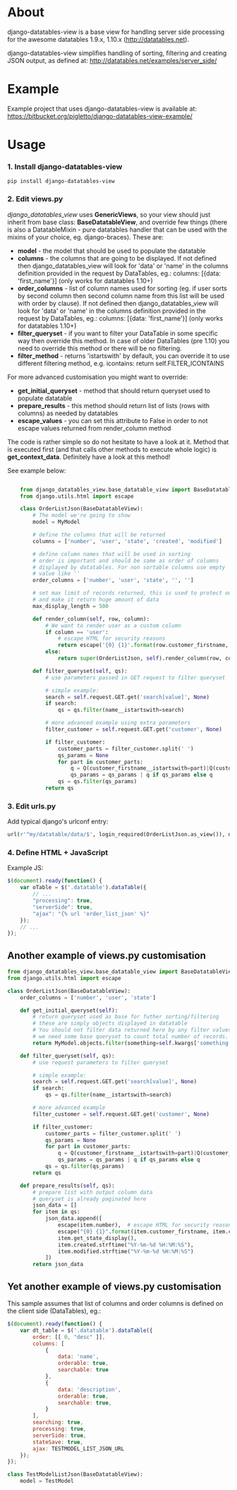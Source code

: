 About
=====

django-datatables-view is a base view for handling server side processing for the awesome datatables 1.9.x, 1.10.x (http://datatables.net).

django-datatables-view simplifies handling of sorting, filtering and creating JSON output, as defined at: http://datatables.net/examples/server_side/

Example
=======

Example project that uses django-datatables-view is available at: https://bitbucket.org/pigletto/django-datatables-view-example/

Usage
=====

### 1. Install django-datatables-view ###
  
    pip install django-datatables-view

### 2. Edit views.py ###

_django_datatables_view_ uses **GenericViews**, so your view should just inherit from base class: **BaseDatatableView**, and override few things
(there is also a DatatableMixin - pure datatables handler that can be used with the mixins of your choice, eg. django-braces). These are:

  * **model** - the model that should be used to populate the datatable
  * **columns** - the columns that are going to be displayed. If not defined then django_datatables_view will look for 'data' or 'name' in the columns definition provided in the request by DataTables, eg.: columns: [{data: 'first_name'}] (only works for datatables 1.10+)
  * **order_columns** - list of column names used for sorting (eg. if user sorts by second column then second column name from this list will be used with order by clause). If not defined then django_datatables_view will look for 'data' or 'name' in the columns definition provided in the request by DataTables, eg.: columns: [{data: 'first_name'}] (only works for datatables 1.10+)
  * **filter_queryset** - if you want to filter your DataTable in some specific way then override this method. In case of older DataTables (pre 1.10) you need to override this method or there will be no filtering.
  * **filter_method** - returns 'istartswith' by default, you can override it to use different filtering method, e.g. icontains: return self.FILTER_ICONTAINS

  For more advanced customisation you might want to override:

  * **get_initial_queryset** - method that should return queryset used to populate datatable
  * **prepare_results** - this method should return list of lists (rows with columns) as needed by datatables
  * **escape_values** - you can set this attribute to False in order to not escape values returned from render_column method

The code is rather simple so do not hesitate to have a look at it. Method that is executed first (and that calls other methods to execute whole logic) is **get_context_data**. Definitely have a look at this method!

See example below:
  
```python

    from django_datatables_view.base_datatable_view import BaseDatatableView
    from django.utils.html import escape

    class OrderListJson(BaseDatatableView):
        # The model we're going to show
        model = MyModel

        # define the columns that will be returned
        columns = ['number', 'user', 'state', 'created', 'modified']

        # define column names that will be used in sorting
        # order is important and should be same as order of columns
        # displayed by datatables. For non sortable columns use empty
        # value like ''
        order_columns = ['number', 'user', 'state', '', '']

        # set max limit of records returned, this is used to protect our site if someone tries to attack our site
        # and make it return huge amount of data
        max_display_length = 500

        def render_column(self, row, column):
            # We want to render user as a custom column
            if column == 'user':
                # escape HTML for security reasons
                return escape('{0} {1}'.format(row.customer_firstname, row.customer_lastname))
            else:
                return super(OrderListJson, self).render_column(row, column)

        def filter_queryset(self, qs):
            # use parameters passed in GET request to filter queryset

            # simple example:
            search = self.request.GET.get('search[value]', None)
            if search:
                qs = qs.filter(name__istartswith=search)

            # more advanced example using extra parameters
            filter_customer = self.request.GET.get('customer', None)

            if filter_customer:
                customer_parts = filter_customer.split(' ')
                qs_params = None
                for part in customer_parts:
                    q = Q(customer_firstname__istartswith=part)|Q(customer_lastname__istartswith=part)
                    qs_params = qs_params | q if qs_params else q
                qs = qs.filter(qs_params)
            return qs
```

### 3. Edit urls.py ###

Add typical django's urlconf entry:

```python
url(r'^my/datatable/data/$', login_required(OrderListJson.as_view()), name='order_list_json'),
```

### 4. Define HTML + JavaScript ###

Example JS:

```javascript
$(document).ready(function() {
    var oTable = $('.datatable').dataTable({
        // ...
        "processing": true,
        "serverSide": true,
        "ajax": "{% url 'order_list_json' %}"
    });
    // ...
});
```


## Another example of views.py customisation ##

```python
from django_datatables_view.base_datatable_view import BaseDatatableView
from django.utils.html import escape

class OrderListJson(BaseDatatableView):
    order_columns = ['number', 'user', 'state']

    def get_initial_queryset(self):
        # return queryset used as base for futher sorting/filtering
        # these are simply objects displayed in datatable
        # You should not filter data returned here by any filter values entered by user. This is because
        # we need some base queryset to count total number of records.
        return MyModel.objects.filter(something=self.kwargs['something'])

    def filter_queryset(self, qs):
        # use request parameters to filter queryset

        # simple example:
        search = self.request.GET.get('search[value]', None)
        if search:
            qs = qs.filter(name__istartswith=search)

        # more advanced example
        filter_customer = self.request.GET.get('customer', None)

        if filter_customer:
            customer_parts = filter_customer.split(' ')
            qs_params = None
            for part in customer_parts:
                q = Q(customer_firstname__istartswith=part)|Q(customer_lastname__istartswith=part)
                qs_params = qs_params | q if qs_params else q
            qs = qs.filter(qs_params)
        return qs

    def prepare_results(self, qs):
        # prepare list with output column data
        # queryset is already paginated here
        json_data = []
        for item in qs:
            json_data.append([
                escape(item.number),  # escape HTML for security reasons
                escape("{0} {1}".format(item.customer_firstname, item.customer_lastname)),  # escape HTML for security reasons
                item.get_state_display(),
                item.created.strftime("%Y-%m-%d %H:%M:%S"),
                item.modified.strftime("%Y-%m-%d %H:%M:%S")
            ])
        return json_data
```

## Yet another example of views.py customisation ##

This sample assumes that list of columns and order columns is defined on the client side (DataTables), eg.:

```javascript
$(document).ready(function() {
    var dt_table = $('.datatable').dataTable({
        order: [[ 0, "desc" ]],
        columns: [
            {
                data: 'name',
                orderable: true,
                searchable: true
            },
            {
                data: 'description',
                orderable: true,
                searchable: true,
            }
        ],
        searching: true,
        processing: true,
        serverSide: true,
        stateSave: true,
        ajax: TESTMODEL_LIST_JSON_URL
    });
});
```

```python
class TestModelListJson(BaseDatatableView):
    model = TestModel
```
